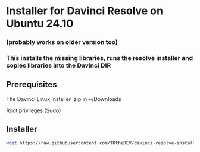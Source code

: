 # Installer for Davinci Resolve on Ubuntu 24.10
### (probably works on older version too)
### This installs the missing libraries, runs the resolve installer and copies libraries into the Davinci DIR

## Prerequisites
The Davinci Linux Installer .zip in ~/Downloads

Root privileges (Sudo)

## Installer
```bash
wget https://raw.githubusercontent.com/TKtheDEV/davinci-resolve-installer-ubuntu/refs/heads/main/TK_resolve_installer.sh && chmod +x TK_resolve_installer.sh && ./TK_resolve_installer.sh && rm ./TK_resolve_installer.sh
```

